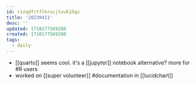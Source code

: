 ```yaml
---
id: rzzqdfrtflkrucjtvuk15qz
title: '20230411'
desc: ''
updated: 1710177569280
created: 1710177569280
tags:
  - daily
---
```

- [[quarto]] seems cool. it's a [[jupyter]] notebook alternative? more for #R users
- worked on [[super volunteer]]
	#documentation in [[lucidchart]]
